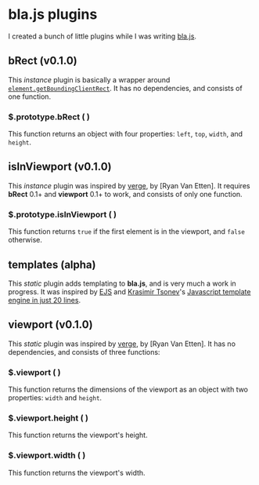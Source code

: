 # bla.js plugins
I created a bunch of little plugins while I was writing [bla.js](https://github.com/guillaumerangheard/blajs).

## bRect (v0.1.0)
This _instance_ plugin is basically a wrapper around [`element.getBoundingClientRect`](https://developer.mozilla.org/fr/docs/Web/API/Element/getBoundingClientRect). It has no dependencies, and consists of one function.

### $.prototype.bRect ( )
This function returns an object with four properties: `left`, `top`, `width`, and `height`.

## isInViewport (v0.1.0)
This _instance_ plugin was inspired by [verge](https://github.com/ryanve/verge), by [Ryan Van Etten]. It requires **bRect** 0.1+ and **viewport** 0.1+ to work, and consists of only one function.

### $.prototype.isInViewport ( )
This function returns `true` if the first element is in the viewport, and `false` otherwise.

## templates (alpha)
This _static_ plugin adds templating to **bla.js**, and is very much a work in progress. It was inspired by [EJS](https://ejs.co/) and [Krasimir Tsonev](https://krasimirtsonev.com/)'s [Javascript template engine in just 20 lines](https://krasimirtsonev.com/blog/article/Javascript-template-engine-in-just-20-line).

## viewport (v0.1.0)
This _static_ plugin was inspired by [verge](https://github.com/ryanve/verge), by [Ryan Van Etten]. It has no dependencies, and consists of three functions:

### $.viewport ( )
This function returns the dimensions of the viewport as an object with two properties: `width` and `height`.

### $.viewport.height ( )
This function returns the viewport's height.

### $.viewport.width ( )
This function returns the viewport's width.
